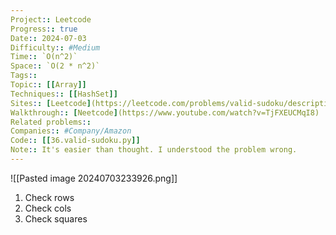 ```yaml
---
Project:: Leetcode
Progress:: true
Date:: 2024-07-03
Difficulty:: #Medium 
Time:: `O(n^2)`
Space:: `O(2 * n^2)`
Tags:: 
Topic:: [[Array]]
Techniques:: [[HashSet]]
Sites:: [Leetcode](https://leetcode.com/problems/valid-sudoku/description/)
Walkthrough:: [Neetcode](https://www.youtube.com/watch?v=TjFXEUCMqI8)
Related problems:: 
Companies:: #Company/Amazon
Code:: [[36.valid-sudoku.py]]
Note:: It's easier than thought. I understood the problem wrong.
---
```

![[Pasted image 20240703233926.png]]
1. Check rows
2. Check cols
3. Check squares
